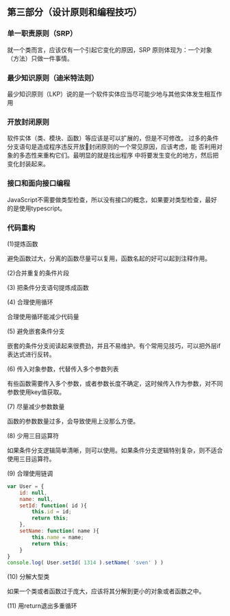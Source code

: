 
## 第三部分（设计原则和编程技巧）

###  单一职责原则（SRP）

就一个类而言，应该仅有一个引起它变化的原因，SRP 原则体现为：一个对象（方法）只做一件事情。

###  最少知识原则（迪米特法则）

最少知识原则（LKP）说的是一个软件实体应当尽可能少地与其他实体发生相互作用

###  开放封闭原则

软件实体（类、模块、函数）等应该是可以扩展的，但是不可修改。
过多的条件分支语句是造成程序违反开放封闭原则的一个常见原因，应该考虑，能
否利用对象的多态性来重构它们。最明显的就是找出程序
中将要发生变化的地方，然后把变化封装起来。

### 接口和面向接口编程

JavaScript不需要做类型检查，所以没有接口的概念，如果要对类型检查，最好的是使用typescript。

### 代码重构

 (1)提炼函数

避免函数过大，分离的函数尽量可以复用，函数名起的好可以起到注释作用。

(2)合并重复的条件片段

(3) 把条件分支语句提炼成函数

(4) 合理使用循环

合理使用循环能减少代码量

(5) 避免嵌套条件分支

嵌套的条件分支阅读起来很费劲，并且不易维护。有个常用见技巧，可以把外层if表达式进行反转。

(6) 传入对象参数，代替传入多个参数列表

有些函数需要传入多个参数，或者参数长度不确定，这时候传入作为参数，对不同参数使用key值获取。

(7) 尽量减少参数数量

函数的参数数量过多，会导致使用上没那么方便。

(8) 少用三目运算符

如果条件分支逻辑简单清晰，则可以使用。如果条件分支逻辑特别复杂，则不适合使用三目运算符。

(9) 合理使用链调

```js
var User = { 
    id: null, 
    name: null, 
    setId: function( id ){ 
        this.id = id; 
        return this; 
    }, 
    setName: function( name ){ 
        this.name = name; 
        return this; 
    } 
}
console.log( User.setId( 1314 ).setName( 'sven' ) )
```
(10) 分解大型类

如果一个类或者函数过于庞大，应该将其分解到更小的对象或者函数之中。

(11) 用return退出多重循环






